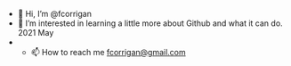 - 👋 Hi, I’m @fcorrigan
- 👀 I’m interested in learning a little more about Github and what it can do. 2021 May
- - 📫 How to reach me fcorrigan@gmail.com

<!---
fcorrigan/fcorrigan is a ✨ special ✨ repository because its `README.md` (this file) appears on your GitHub profile.
You can click the Preview link to take a look at your changes.
--->
